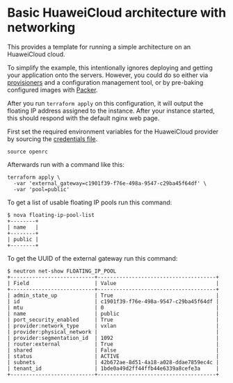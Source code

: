 # Basic HuaweiCloud architecture with networking

This provides a template for running a simple architecture on an HuaweiCloud
cloud.

To simplify the example, this intentionally ignores deploying and
getting your application onto the servers. However, you could do so either via
[provisioners](https://www.terraform.io/docs/provisioners/) and a configuration
management tool, or by pre-baking configured images with
[Packer](http://www.packer.io).

After you run `terraform apply` on this configuration, it will output the
floating IP address assigned to the instance. After your instance started,
this should respond with the default nginx web page.

First set the required environment variables for the HuaweiCloud provider by
sourcing the [credentials file](http://docs.openstack.org/cli-reference/content/cli_openrc.html).

```
source openrc
```

Afterwards run with a command like this:

```
terraform apply \
  -var 'external_gateway=c1901f39-f76e-498a-9547-c29ba45f64df' \
  -var 'pool=public'
```

To get a list of usable floating IP pools run this command:

```
$ nova floating-ip-pool-list
+--------+
| name   |
+--------+
| public |
+--------+
```

To get the UUID of the external gateway run this command:

```
$ neutron net-show FLOATING_IP_POOL
+---------------------------+--------------------------------------+
| Field                     | Value                                |
+---------------------------+--------------------------------------+
| admin_state_up            | True                                 |
| id                        | c1901f39-f76e-498a-9547-c29ba45f64df |
| mtu                       | 0                                    |
| name                      | public                               |
| port_security_enabled     | True                                 |
| provider:network_type     | vxlan                                |
| provider:physical_network |                                      |
| provider:segmentation_id  | 1092                                 |
| router:external           | True                                 |
| shared                    | False                                |
| status                    | ACTIVE                               |
| subnets                   | 42b672ae-8d51-4a18-a028-ddae7859ec4c |
| tenant_id                 | 1bde0a49d2ff44ffb44e6339a8cefe3a     |
+---------------------------+--------------------------------------+
```
